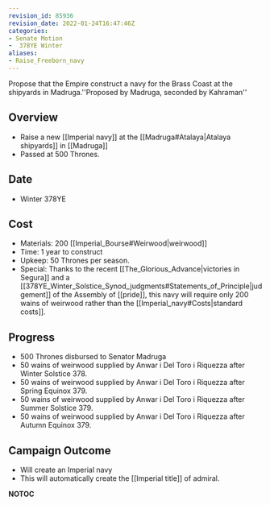 ```yaml
---
revision_id: 85936
revision_date: 2022-01-24T16:47:46Z
categories:
- Senate Motion
-  378YE Winter
aliases:
- Raise_Freeborn_navy
---
```



Propose that the Empire construct a navy for the Brass Coast at the shipyards in Madruga.''Proposed by Madruga, seconded by Kahraman''

## Overview
* Raise a new [[Imperial navy]] at the [[Madruga#Atalaya|Atalaya shipyards]] in [[Madruga]]
* Passed at 500 Thrones.

## Date
* Winter 378YE

## Cost
* Materials: 200 [[Imperial_Bourse#Weirwood|weirwood]]
* Time: 1 year to construct
* Upkeep: 50 Thrones per season.
* Special: Thanks to the recent [[The_Glorious_Advance|victories in Segura]] and a [[378YE_Winter_Solstice_Synod_judgments#Statements_of_Principle|judgement]] of the Assembly of [[pride]], this navy will require only 200 wains of weirwood rather than the [[Imperial_navy#Costs|standard costs]].

## Progress
* 500 Thrones disbursed to Senator Madruga
* 50 wains of weirwood supplied by Anwar i Del Toro i Riquezza after Winter Solstice 378.
* 50 wains of weirwood supplied by Anwar i Del Toro i Riquezza after Spring Equinox 379.
* 50 wains of weirwood supplied by Anwar i Del Toro i Riquezza after Summer Solstice 379.
* 50 wains of weirwood supplied by Anwar i Del Toro i Riquezza after Autumn Equinox 379.

## Campaign Outcome
* Will create an Imperial navy
* This will automatically create the [[Imperial title]] of admiral.



__NOTOC__
